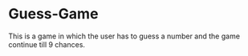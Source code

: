 # Guess-Game
This is a game in which the user has to guess a number and the game continue till 9 chances.
